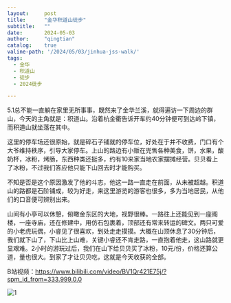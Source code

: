 ```yaml
---
layout:     post
title:      "金华积道山徒步"
subtitle:   ""
date:       2024-05-03
author:     "qingtian"
catalog:    true
valine-path: '/2024/05/03/jinhua-jss-walk/'
tags:
  - 金华
  - 积道山
  - 徒步
  - 2024徒步

---
```


5.1总不能一直躺在家里无所事事，既然来了金华兰溪，就得遍访一下周边的群山，今天的主角就是：积道山。沿着杭金衢告诉开车约40分钟便可到达岭下镇，而积道山就坐落在其中。 

这里的停车场还很原始，就是碎石子铺就的停车位，好处在于并不收费，门口有个大爷维持秩序，引导大家停车。上山的路边有小贩在兜售各种美食，饼，水果，酸奶杯，冰粉，烤肠，东西种类还挺多，约有10来家当地农家摆摊经营。贝贝看上了冰粉，不过我们答应他只能下山回去时才能购买。

不知是否是这个原因激发了他的斗志，他这一路一直走在前面，从未被超越。积道山的路都是石阶铺成，较为好走，来这里游览的游客也很多，多为当地居民，从他们的口音便可辨别出来。

山间有小亭可以休憩，俯瞰金东区的大地，视野很棒。一路往上还能见到一座阁楼，一座寺庙，还在修建中，用仿石包裹着，顶部还有常来转运的碑文。两只可爱的小老虎玩偶，小睿见了很喜欢，到处走走摸摸。大概在山顶休息了30分钟后，我们就下山了，下山比上山难，关键小睿还不肯走路，一直抱着他走，这山路就更显艰难。2小时的游玩过后，我们在山下给贝贝买了冰粉，10元/份，价格还算公道，量也很大。到家了才让贝贝吃，这就是今天收获的全部。

B站视频：[https://www.bilibili.com/video/BV1Qr421E75j/?spm_id_from=333.999.0.0 ](https://www.bilibili.com/video/BV1Qr421E75j/?spm_id_from=333.999.0.0 )

![1](http://img.qingtian16265.com/20240503001.png)